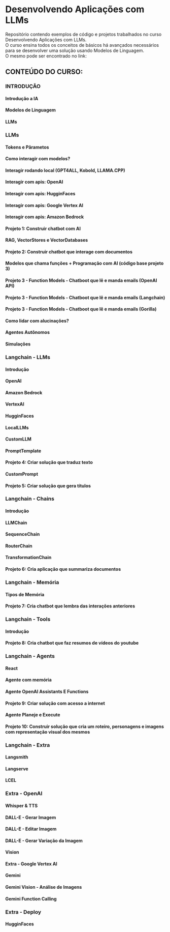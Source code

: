 # Desenvolvendo Aplicações com LLMs
Repositório contendo exemplos de código e projetos trabalhados no curso Desenvolvendo Aplicações com LLMs.  
O curso ensina todos os conceitos de básicos há avançados necessários para se desenvolver uma solução usando Modelos de Linguagem.  
O mesmo pode ser encontrado no link: 

## CONTEÚDO DO CURSO:
### INTRODUÇÃO
#### Introdução a IA
#### Modelos de Linguagem
#### LLMs  

### LLMs
#### Tokens e Pârametos
#### Como interagir com modelos?
#### Interagir rodando local (GPT4ALL, Kobold, LLAMA.CPP)
#### Interagir com apis: OpenAI
#### Interagir com apis: HugginFaces
#### Interagir com apis: Google Vertex AI
#### Interagir com apis: Amazon Bedrock
#### Projeto 1: Construir chatbot com AI
#### RAG, VectorStores e VectorDatabases
#### Projeto 2: Construir chatbot que interage com documentos
#### Modelos que chama funções + Programação com AI (código base projeto 3)
#### Projeto 3 - Function Models - Chatboot que lê e manda emails (OpenAI API)
#### Projeto 3 - Function Models - Chatboot que lê e manda emails (Langchain)
#### Projeto 3 - Function Models - Chatboot que lê e manda emails (Gorilla)
#### Como lidar com alucinações?
#### Agentes Autônomos
#### Simulações  

### Langchain - LLMs
#### Introdução
#### OpenAI
#### Amazon Bedrock
#### VertexAI
#### HugginFaces
#### LocalLLMs
#### CustomLLM
#### PromptTemplate
#### Projeto 4: Criar solução que traduz texto
#### CustomPrompt
#### Projeto 5: Criar solução que gera títulos  

### Langchain - Chains
#### Introdução
#### LLMChain
#### SequenceChain
#### RouterChain
#### TransformationChain
#### Projeto 6: Cria aplicação que summariza documentos  

### Langchain - Memória
#### Tipos de Memória
#### Projeto 7: Cria chatbot que lembra das interações anteriores  

### Langchain - Tools
#### Introdução
#### Projeto 8: Cria chatbot que faz resumos de vídeos do youtube  

### Langchain - Agents
#### React
#### Agente com memória
#### Agente OpenAI Assistants E Functions
#### Projeto 9: Criar solução com acesso a internet
#### Agente Planeje e Execute
#### Projeto 10: Construir solução que cria um roteiro, personagens e imagens com representação visual dos mesmos  

### Langchain - Extra
#### Langsmith
#### Langserve
#### LCEL  

### Extra - OpenAI
#### Whisper & TTS
#### DALL-E - Gerar Imagem
#### DALL-E - Editar Imagem
#### DALL-E - Gerar Variação da Imagem
#### Vision  

#### Extra - Google Vertex AI
#### Gemini
#### Gemini Vision - Análise de Imagens
#### Gemini Function Calling  

### Extra - Deploy
#### HugginFaces






